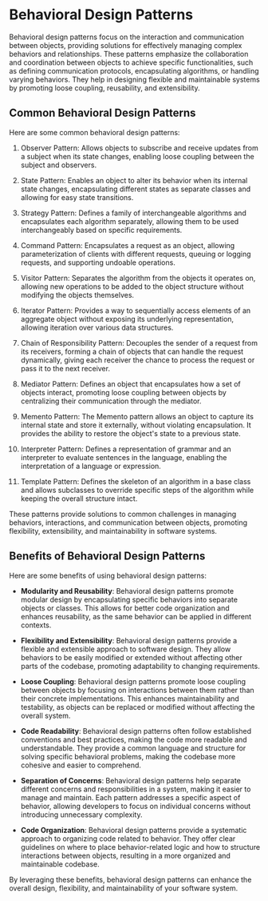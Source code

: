 # Behavioral Design Patterns

Behavioral design patterns focus on the interaction and communication between objects, providing solutions for effectively managing complex behaviors and relationships. These patterns emphasize the collaboration and coordination between objects to achieve specific functionalities, such as defining communication protocols, encapsulating algorithms, or handling varying behaviors. They help in designing flexible and maintainable systems by promoting loose coupling, reusability, and extensibility.

## Common Behavioral Design Patterns

Here are some common behavioral design patterns:

1. <span class="usecase-heading">Observer Pattern</span>: Allows objects to subscribe and receive updates from a subject when its state changes, enabling loose coupling between the subject and observers.

2. <span class="usecase-heading">State Pattern</span>: Enables an object to alter its behavior when its internal state changes, encapsulating different states as separate classes and allowing for easy state transitions.

3. <span class="usecase-heading">Strategy Pattern</span>: Defines a family of interchangeable algorithms and encapsulates each algorithm separately, allowing them to be used interchangeably based on specific requirements.

4. <span class="usecase-heading">Command Pattern</span>: Encapsulates a request as an object, allowing parameterization of clients with different requests, queuing or logging requests, and supporting undoable operations.

5. <span class="usecase-heading">Visitor Pattern</span>: Separates the algorithm from the objects it operates on, allowing new operations to be added to the object structure without modifying the objects themselves.

6. <span class="usecase-heading">Iterator Pattern</span>: Provides a way to sequentially access elements of an aggregate object without exposing its underlying representation, allowing iteration over various data structures.

7. <span class="usecase-heading">Chain of Responsibility Pattern</span>: Decouples the sender of a request from its receivers, forming a chain of objects that can handle the request dynamically, giving each receiver the chance to process the request or pass it to the next receiver.

8. <span class="usecase-heading">Mediator Pattern</span>: Defines an object that encapsulates how a set of objects interact, promoting loose coupling between objects by centralizing their communication through the mediator.

9. <span class="usecase-heading">Memento Pattern</span>: The Memento pattern allows an object to capture its internal state and store it externally, without violating encapsulation. It provides the ability to restore the object's state to a previous state.

10. <span class="usecase-heading">Interpreter Pattern</span>: Defines a representation of grammar and an interpreter to evaluate sentences in the language, enabling the interpretation of a language or expression.

11. <span class="usecase-heading">Template Pattern</span>: Defines the skeleton of an algorithm in a base class and allows subclasses to override specific steps of the algorithm while keeping the overall structure intact.

These patterns provide solutions to common challenges in managing behaviors, interactions, and communication between objects, promoting flexibility, extensibility, and maintainability in software systems.

## Benefits of Behavioral Design Patterns

Here are some benefits of using behavioral design patterns:

- **Modularity and Reusability**: Behavioral design patterns promote modular design by encapsulating specific behaviors into separate objects or classes. This allows for better code organization and enhances reusability, as the same behavior can be applied in different contexts.

- **Flexibility and Extensibility**: Behavioral design patterns provide a flexible and extensible approach to software design. They allow behaviors to be easily modified or extended without affecting other parts of the codebase, promoting adaptability to changing requirements.

- **Loose Coupling**: Behavioral design patterns promote loose coupling between objects by focusing on interactions between them rather than their concrete implementations. This enhances maintainability and testability, as objects can be replaced or modified without affecting the overall system.

- **Code Readability**: Behavioral design patterns often follow established conventions and best practices, making the code more readable and understandable. They provide a common language and structure for solving specific behavioral problems, making the codebase more cohesive and easier to comprehend.

- **Separation of Concerns**: Behavioral design patterns help separate different concerns and responsibilities in a system, making it easier to manage and maintain. Each pattern addresses a specific aspect of behavior, allowing developers to focus on individual concerns without introducing unnecessary complexity.

- **Code Organization**: Behavioral design patterns provide a systematic approach to organizing code related to behavior. They offer clear guidelines on where to place behavior-related logic and how to structure interactions between objects, resulting in a more organized and maintainable codebase.

By leveraging these benefits, behavioral design patterns can enhance the overall design, flexibility, and maintainability of your software system.
